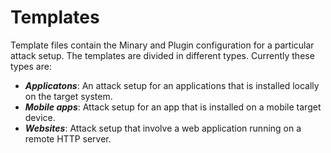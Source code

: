 # Templates 
Template files contain the Minary and Plugin configuration for a particular attack setup. The templates are divided in different types. Currently these types are:
  * ***Applicatons***: An attack setup for an applications that is installed locally on the target system.
  * ***Mobile apps***: Attack setup for an app that is installed on a mobile target device.
  * ***Websites***: Attack setup that involve a web application running on a remote HTTP server.
